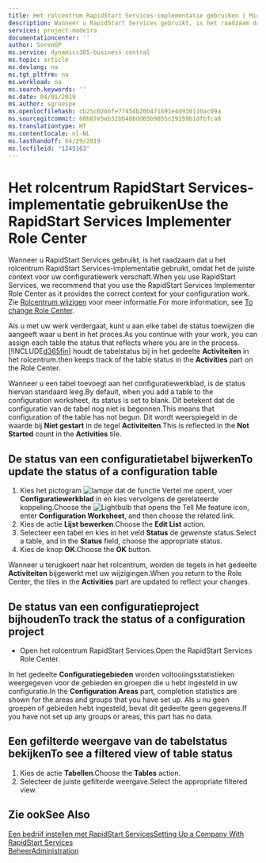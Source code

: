 ```yaml
---
title: Het rolcentrum RapidStart Services-implementatie gebruiken | Microsoft Docs
description: Wanneer u RapidStart Services gebruikt, is het raadzaam dat u uw werk bijhoudt en het rolcentrum RapidStart Services-implementatie gebruikt, omdat het de juiste context voor uw configuratiewerk verschaft.
services: project-madeira
documentationcenter: ''
author: SorenGP
ms.service: dynamics365-business-central
ms.topic: article
ms.devlang: na
ms.tgt_pltfrm: na
ms.workload: na
ms.search.keywords: ''
ms.date: 04/01/2019
ms.author: sgroespe
ms.openlocfilehash: cb25c0266fe77454b20b471691e4d930110ac09a
ms.sourcegitcommit: 60b87e5eb32bb408dd65b9855c29159b1dfbfca8
ms.translationtype: HT
ms.contentlocale: nl-NL
ms.lasthandoff: 04/29/2019
ms.locfileid: "1245163"
---
```

# <a name="use-the-rapidstart-services-implementer-role-center"></a><span data-ttu-id="74d49-103">Het rolcentrum RapidStart Services-implementatie gebruiken</span><span class="sxs-lookup"><span data-stu-id="74d49-103">Use the RapidStart Services Implementer Role Center</span></span>
<span data-ttu-id="74d49-104">Wanneer u RapidStart Services gebruikt, is het raadzaam dat u het rolcentrum RapidStart Services-implementatie gebruikt, omdat het de juiste context voor uw configuratiewerk verschaft.</span><span class="sxs-lookup"><span data-stu-id="74d49-104">When you use RapidStart Services, we recommend that you use the RapidStart Services Implementer Role Center as it provides the correct context for your configuration work.</span></span> <span data-ttu-id="74d49-105">Zie [Rolcentrum wijzigen](ui-change-basic-settings.md#to-change-role-center) voor meer informatie.</span><span class="sxs-lookup"><span data-stu-id="74d49-105">For more information, see [To change Role Center](ui-change-basic-settings.md#to-change-role-center).</span></span>

<span data-ttu-id="74d49-106">Als u met uw werk verdergaat, kunt u aan elke tabel de status toewijzen die aangeeft waar u bent in het proces.</span><span class="sxs-lookup"><span data-stu-id="74d49-106">As you continue with your work, you can assign each table the status that reflects where you are in the process.</span></span> [!INCLUDE[d365fin](includes/d365fin_md.md)] <span data-ttu-id="74d49-107">houdt de tabelstatus bij in het gedeelte **Activiteiten** in het rolcentrum.</span><span class="sxs-lookup"><span data-stu-id="74d49-107">then keeps track of the table status in the **Activities** part on the Role Center.</span></span>  

<span data-ttu-id="74d49-108">Wanneer u een tabel toevoegt aan het configuratiewerkblad, is de status hiervan standaard leeg.</span><span class="sxs-lookup"><span data-stu-id="74d49-108">By default, when you add a table to the configuration worksheet, its status is set to blank.</span></span> <span data-ttu-id="74d49-109">Dit betekent dat de configuratie van de tabel nog niet is begonnen.</span><span class="sxs-lookup"><span data-stu-id="74d49-109">This means that configuration of the table has not begun.</span></span> <span data-ttu-id="74d49-110">Dit wordt weerspiegeld in de waarde bij **Niet gestart** in de tegel **Activiteiten**.</span><span class="sxs-lookup"><span data-stu-id="74d49-110">This is reflected in the **Not Started** count in the **Activities** tile.</span></span>  

## <a name="to-update-the-status-of-a-configuration-table"></a><span data-ttu-id="74d49-111">De status van een configuratietabel bijwerken</span><span class="sxs-lookup"><span data-stu-id="74d49-111">To update the status of a configuration table</span></span>  
1.  <span data-ttu-id="74d49-112">Kies het pictogram ![lampje dat de functie Vertel me opent](media/ui-search/search_small.png "Vertel me wat u wilt doen"), voer **Configuratiewerkblad** in en kies vervolgens de gerelateerde koppeling.</span><span class="sxs-lookup"><span data-stu-id="74d49-112">Choose the ![Lightbulb that opens the Tell Me feature](media/ui-search/search_small.png "Tell me what you want to do") icon, enter **Configuration Worksheet**, and then choose the related link.</span></span>  
2.  <span data-ttu-id="74d49-113">Kies de actie **Lijst bewerken**.</span><span class="sxs-lookup"><span data-stu-id="74d49-113">Choose the **Edit List** action.</span></span>  
3.  <span data-ttu-id="74d49-114">Selecteer een tabel en kies in het veld **Status** de gewenste status.</span><span class="sxs-lookup"><span data-stu-id="74d49-114">Select a table, and in the **Status** field, choose the appropriate status.</span></span>  
4.  <span data-ttu-id="74d49-115">Kies de knop **OK**.</span><span class="sxs-lookup"><span data-stu-id="74d49-115">Choose the **OK** button.</span></span>  

<span data-ttu-id="74d49-116">Wanneer u terugkeert naar het rolcentrum, worden de tegels in het gedeelte **Activiteiten** bijgewerkt met uw wijzigingen.</span><span class="sxs-lookup"><span data-stu-id="74d49-116">When you return to the Role Center, the tiles in the **Activities** part are updated to reflect your changes.</span></span>  

## <a name="to-track-the-status-of-a-configuration-project"></a><span data-ttu-id="74d49-117">De status van een configuratieproject bijhouden</span><span class="sxs-lookup"><span data-stu-id="74d49-117">To track the status of a configuration project</span></span>  
- <span data-ttu-id="74d49-118">Open het rolcentrum RapidStart Services.</span><span class="sxs-lookup"><span data-stu-id="74d49-118">Open the RapidStart Services Role Center.</span></span>  

<span data-ttu-id="74d49-119">In het gedeelte **Configuratiegebieden** worden voltooiingsstatistieken weergegeven voor de gebieden en groepen die u hebt ingesteld in uw configuratie.</span><span class="sxs-lookup"><span data-stu-id="74d49-119">In the **Configuration Areas** part, completion statistics are shown for the areas and groups that you have set up.</span></span> <span data-ttu-id="74d49-120">Als u nu geen groepen of gebieden hebt ingesteld, bevat dit gedeelte geen gegevens.</span><span class="sxs-lookup"><span data-stu-id="74d49-120">If you have not set up any groups or areas, this part has no data.</span></span>  

## <a name="to-see-a-filtered-view-of-table-status"></a><span data-ttu-id="74d49-121">Een gefilterde weergave van de tabelstatus bekijken</span><span class="sxs-lookup"><span data-stu-id="74d49-121">To see a filtered view of table status</span></span>  
1. <span data-ttu-id="74d49-122">Kies de actie **Tabellen**.</span><span class="sxs-lookup"><span data-stu-id="74d49-122">Choose the **Tables** action.</span></span>  
2. <span data-ttu-id="74d49-123">Selecteer de juiste gefilterde weergave.</span><span class="sxs-lookup"><span data-stu-id="74d49-123">Select the appropriate filtered view.</span></span>  

## <a name="see-also"></a><span data-ttu-id="74d49-124">Zie ook</span><span class="sxs-lookup"><span data-stu-id="74d49-124">See Also</span></span>  
[<span data-ttu-id="74d49-125">Een bedrijf instellen met RapidStart Services</span><span class="sxs-lookup"><span data-stu-id="74d49-125">Setting Up a Company With RapidStart Services</span></span>](admin-set-up-a-company-with-rapidstart.md)  
[<span data-ttu-id="74d49-126">Beheer</span><span class="sxs-lookup"><span data-stu-id="74d49-126">Administration</span></span>](admin-setup-and-administration.md)
